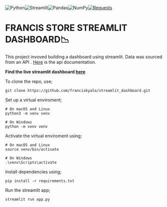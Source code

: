![Python](https://img.shields.io/badge/Python-3776AB?style=for-the-badge&logo=python&logoColor=white)![Streamlit](https://img.shields.io/badge/Streamlit-App_Framework-red?logo=streamlit&logoColor=red)![Pandas](https://img.shields.io/badge/Pandas-Data_Manipulation-lightblue?logo=pandas&logoColor=white)![NumPy](https://img.shields.io/badge/NumPy-Scientific_Computing-blue?logo=numpy&logoColor=white)[![Requests](https://img.shields.io/badge/Requests-2.26.0-blue.svg?logo=requests)](https://docs.python-requests.org/en/latest/)


# FRANCIS STORE STREAMLIT DASHBOARD📉
This project invoved building a dashboard using streamlit. Data was sourced from an API . [Here](https://fakestoreapi.com/docs) is the api documentation.

**Find the live streamlit dashboard [here](https://francisdashboard.streamlit.app/)**

To clone the repo, use;

```
git clone https://github.com/franciskyalo/streamlit_dashboard.git
```

Set up a virtual enviroment;

```
# On macOS and Linux
python3 -m venv venv

# On Windows
python -m venv venv

```


Activate the virtual enviroment using;

```
# On macOS and Linux
source venv/bin/activate

# On Windows
.\venv\Scripts\activate

```

Install dependencies using;

```
pip install -r requirements.txt

```


Run the streamlit app;

```
streamlit run app.py

```
